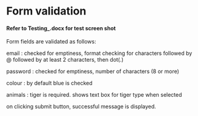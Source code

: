 # Form validation

#### Refer to Testing_.docx for test screen shot

Form fields are validated as follows:

email : checked for emptiness, format checking for characters followed by @ followed by at least 2 characters, then dot(.)

password : checked for emptiness, number of characters (8 or more)

colour : by default blue is checked

animals : tiger is required. shows text box for tiger type when selected

on clicking submit button, successful message is displayed. 
